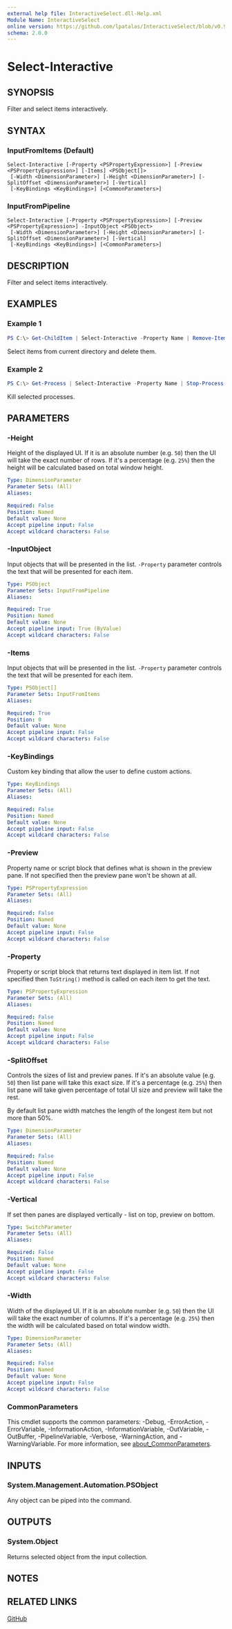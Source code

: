 ```yaml
---
external help file: InteractiveSelect.dll-Help.xml
Module Name: InteractiveSelect
online version: https://github.com/lpatalas/InteractiveSelect/blob/v0.9.2/help/Select-Interactive.md
schema: 2.0.0
---
```


# Select-Interactive

## SYNOPSIS

Filter and select items interactively.

## SYNTAX

### InputFromItems (Default)
```
Select-Interactive [-Property <PSPropertyExpression>] [-Preview <PSPropertyExpression>] [-Items] <PSObject[]>
 [-Width <DimensionParameter>] [-Height <DimensionParameter>] [-SplitOffset <DimensionParameter>] [-Vertical]
 [-KeyBindings <KeyBindings>] [<CommonParameters>]
```

### InputFromPipeline
```
Select-Interactive [-Property <PSPropertyExpression>] [-Preview <PSPropertyExpression>] -InputObject <PSObject>
 [-Width <DimensionParameter>] [-Height <DimensionParameter>] [-SplitOffset <DimensionParameter>] [-Vertical]
 [-KeyBindings <KeyBindings>] [<CommonParameters>]
```

## DESCRIPTION

Filter and select items interactively.

## EXAMPLES

### Example 1
```powershell
PS C:\> Get-ChildItem | Select-Interactive -Property Name | Remove-Item
```

Select items from current directory and delete them.

### Example 2
```powershell
PS C:\> Get-Process | Select-Interactive -Property Name | Stop-Process
```

Kill selected processes.

## PARAMETERS

### -Height

Height of the displayed UI. If it is an absolute number (e.g. `50`) then the UI will
take the exact number of rows. If it's a percentage (e.g. `25%`) then the height will
be calculated based on total window height.

```yaml
Type: DimensionParameter
Parameter Sets: (All)
Aliases:

Required: False
Position: Named
Default value: None
Accept pipeline input: False
Accept wildcard characters: False
```

### -InputObject

Input objects that will be presented in the list. `-Property` parameter controls the text
that will be presented for each item.

```yaml
Type: PSObject
Parameter Sets: InputFromPipeline
Aliases:

Required: True
Position: Named
Default value: None
Accept pipeline input: True (ByValue)
Accept wildcard characters: False
```

### -Items

Input objects that will be presented in the list. `-Property` parameter controls the text
that will be presented for each item.

```yaml
Type: PSObject[]
Parameter Sets: InputFromItems
Aliases:

Required: True
Position: 0
Default value: None
Accept pipeline input: False
Accept wildcard characters: False
```

### -KeyBindings

Custom key binding that allow the user to define custom actions.

```yaml
Type: KeyBindings
Parameter Sets: (All)
Aliases:

Required: False
Position: Named
Default value: None
Accept pipeline input: False
Accept wildcard characters: False
```

### -Preview

Property name or script block that defines what is shown in the preview pane.
If not specified then the preview pane won't be shown at all.

```yaml
Type: PSPropertyExpression
Parameter Sets: (All)
Aliases:

Required: False
Position: Named
Default value: None
Accept pipeline input: False
Accept wildcard characters: False
```

### -Property

Property or script block that returns text displayed in item list.
If not specified then `ToString()` method is called on each item to get the text.

```yaml
Type: PSPropertyExpression
Parameter Sets: (All)
Aliases:

Required: False
Position: Named
Default value: None
Accept pipeline input: False
Accept wildcard characters: False
```

### -SplitOffset

Controls the sizes of list and preview panes. If it's an absolute value (e.g. `50`) then
list pane will take this exact size. If it's a percentage (e.g. `25%`) then list pane will
take given percentage of total UI size and preview will take the rest.

By default list pane width matches the length of the longest item but not more than 50%.

```yaml
Type: DimensionParameter
Parameter Sets: (All)
Aliases:

Required: False
Position: Named
Default value: None
Accept pipeline input: False
Accept wildcard characters: False
```

### -Vertical

If set then panes are displayed vertically - list on top, preview on bottom.

```yaml
Type: SwitchParameter
Parameter Sets: (All)
Aliases:

Required: False
Position: Named
Default value: None
Accept pipeline input: False
Accept wildcard characters: False
```

### -Width

Width of the displayed UI. If it is an absolute number (e.g. `50`) then the UI will
take the exact number of columns. If it's a percentage (e.g. `25%`) then the width will
be calculated based on total window width.

```yaml
Type: DimensionParameter
Parameter Sets: (All)
Aliases:

Required: False
Position: Named
Default value: None
Accept pipeline input: False
Accept wildcard characters: False
```

### CommonParameters
This cmdlet supports the common parameters: -Debug, -ErrorAction, -ErrorVariable, -InformationAction, -InformationVariable, -OutVariable, -OutBuffer, -PipelineVariable, -Verbose, -WarningAction, and -WarningVariable. For more information, see [about_CommonParameters](http://go.microsoft.com/fwlink/?LinkID=113216).

## INPUTS

### System.Management.Automation.PSObject

Any object can be piped into the command.

## OUTPUTS

### System.Object

Returns selected object from the input collection.

## NOTES

## RELATED LINKS

[GitHub](https://github.com/lpatalas/InteractiveSelect)
